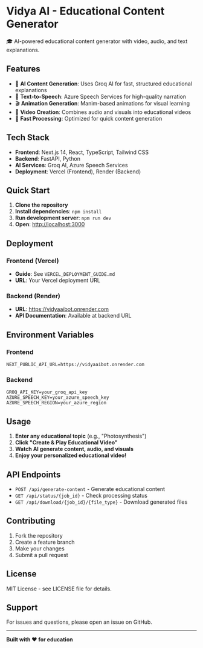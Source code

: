 # Vidya AI - Educational Content Generator

🎓 AI-powered educational content generator with video, audio, and text explanations.

## Features

- 🤖 **AI Content Generation**: Uses Groq AI for fast, structured educational explanations
- 🎤 **Text-to-Speech**: Azure Speech Services for high-quality narration
- 🎬 **Animation Generation**: Manim-based animations for visual learning
- 🎥 **Video Creation**: Combines audio and visuals into educational videos
- 🚀 **Fast Processing**: Optimized for quick content generation

## Tech Stack

- **Frontend**: Next.js 14, React, TypeScript, Tailwind CSS
- **Backend**: FastAPI, Python
- **AI Services**: Groq AI, Azure Speech Services
- **Deployment**: Vercel (Frontend), Render (Backend)

## Quick Start

1. **Clone the repository**
2. **Install dependencies**: `npm install`
3. **Run development server**: `npm run dev`
4. **Open**: [http://localhost:3000](http://localhost:3000)

## Deployment

### Frontend (Vercel)
- **Guide**: See `VERCEL_DEPLOYMENT_GUIDE.md`
- **URL**: Your Vercel deployment URL

### Backend (Render)
- **URL**: https://vidyaaibot.onrender.com
- **API Documentation**: Available at backend URL

## Environment Variables

### Frontend
```
NEXT_PUBLIC_API_URL=https://vidyaaibot.onrender.com
```

### Backend
```
GROQ_API_KEY=your_groq_api_key
AZURE_SPEECH_KEY=your_azure_speech_key
AZURE_SPEECH_REGION=your_azure_region
```

## Usage

1. **Enter any educational topic** (e.g., "Photosynthesis")
2. **Click "Create & Play Educational Video"**
3. **Watch AI generate content, audio, and visuals**
4. **Enjoy your personalized educational video!**

## API Endpoints

- `POST /api/generate-content` - Generate educational content
- `GET /api/status/{job_id}` - Check processing status
- `GET /api/download/{job_id}/{file_type}` - Download generated files

## Contributing

1. Fork the repository
2. Create a feature branch
3. Make your changes
4. Submit a pull request

## License

MIT License - see LICENSE file for details.

## Support

For issues and questions, please open an issue on GitHub.

---

**Built with ❤️ for education**
